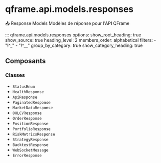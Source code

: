 # qframe.api.models.responses


📤 Response Models
Modèles de réponse pour l'API QFrame


::: qframe.api.models.responses
    options:
      show_root_heading: true
      show_source: true
      heading_level: 2
      members_order: alphabetical
      filters:
        - "!^_"
        - "!^__"
      group_by_category: true
      show_category_heading: true

## Composants

### Classes

- `StatusEnum`
- `HealthResponse`
- `ApiResponse`
- `PaginatedResponse`
- `MarketDataResponse`
- `OHLCVResponse`
- `OrderResponse`
- `PositionResponse`
- `PortfolioResponse`
- `RiskMetricsResponse`
- `StrategyResponse`
- `BacktestResponse`
- `WebSocketMessage`
- `ErrorResponse`

